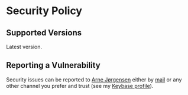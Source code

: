 # Security Policy

## Supported Versions

Latest version.

## Reporting a Vulnerability

Security issues can be reported to [Arne Jørgensen](https://github.com/arnested)
either by [mail](mailto:arne@arnested.dk) or any other channel you prefer and
trust (see my [Keybase profile](https://keybase.io/arnested)).
